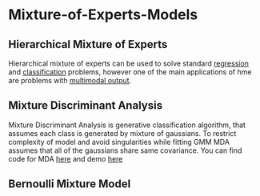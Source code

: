 # Mixture-of-Experts-Models

##  Hierarchical Mixture of Experts

Hierarchical mixture of experts can be used to solve standard [regression](https://github.com/AmazaspShumik/Mixture-of-Experts-Models/blob/master/Hierarchical%20Mixture%20of%20Experts/hme_standard_regression_examples.ipynb) and [classification](https://github.com/AmazaspShumik/Mixture-of-Experts-Models/blob/master/Hierarchical%20Mixture%20of%20Experts/hme_classification_examples.ipynb) problems, however one of the main applications of hme are problems with [multimodal output](https://github.com/AmazaspShumik/Mixture-of-Experts-Models/blob/master/Hierarchical%20Mixture%20of%20Experts/hme_multimodal_output_examples.ipynb).


##  Mixture Discriminant Analysis 

Mixture Discriminant Analysis is generative classification algorithm, that assumes each class is generated by mixture of gaussians. To restrict complexity of model and avoid singularities while fitting GMM MDA assumes that all of the gaussians share same covariance. You can find code for MDA [here](https://github.com/AmazaspShumik/Mixture-Models/blob/master/Mixture%20Discriminant%20Analysis/mda.py) and demo [here](https://github.com/AmazaspShumik/Mixture-Models/blob/master/Mixture%20Discriminant%20Analysis/mda_demo.ipynb)

##  Bernoulli Mixture Model






